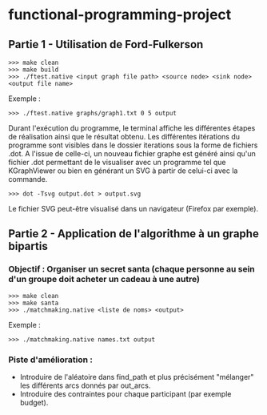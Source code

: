 # functional-programming-project


## Partie 1 - Utilisation de Ford-Fulkerson

```
>>> make clean
>>> make build
>>> ./ftest.native <input graph file path> <source node> <sink node> <output file name>
```
Exemple :
```
>>> ./ftest.native graphs/graph1.txt 0 5 output
```

Durant l'exécution du programme, le terminal affiche les différentes étapes de réalisation ainsi que le résultat obtenu. Les différentes itérations du programme sont visibles dans le dossier iterations sous la forme de fichiers .dot.
A l'issue de celle-ci, un nouveau fichier graphe est généré ainsi qu'un fichier .dot permettant de le visualiser avec un programme tel que KGraphViewer ou bien en générant un SVG à partir de celui-ci avec la commande.

```
>>> dot -Tsvg output.dot > output.svg
```
Le fichier SVG peut-être visualisé dans un navigateur (Firefox par exemple).


## Partie 2 - Application de l'algorithme à un graphe bipartis
### Objectif : Organiser un secret santa (chaque personne au sein d'un groupe doit acheter un cadeau à une autre)

```
>>> make clean
>>> make santa
>>> ./matchmaking.native <liste de noms> <output>
```
Exemple : 
```
>>> ./matchmaking.native names.txt output
```


### Piste d'amélioration : 
- Introduire de l'aléatoire dans find_path et plus précisément "mélanger" les différents arcs donnés par out_arcs.
- Introduire des contraintes pour chaque participant (par exemple budget).
